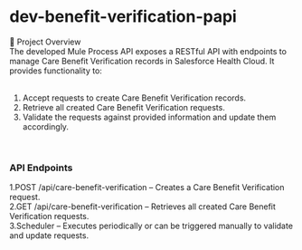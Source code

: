 # dev-benefit-verification-papi


📌 Project Overview <br />
The developed Mule Process API exposes a RESTful API with endpoints to manage Care Benefit Verification records in Salesforce Health Cloud. It provides functionality to:
<br />
<br />
1. Accept requests to create Care Benefit Verification records.<br />
2. Retrieve all created Care Benefit Verification requests.<br />
3. Validate the requests against provided information and update them accordingly.<br />
<br />

### API Endpoints 
1.POST /api/care-benefit-verification – Creates a Care Benefit Verification request.<br />
2.GET /api/care-benefit-verification – Retrieves all created Care Benefit Verification requests.<br />
3.Scheduler – Executes periodically or can be triggered manually to validate and update requests.<br />
